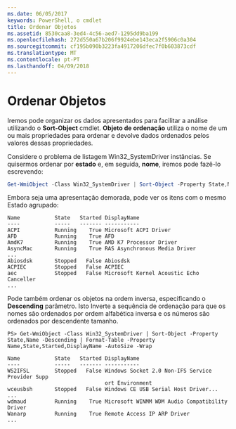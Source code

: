```yaml
---
ms.date: 06/05/2017
keywords: PowerShell, o cmdlet
title: Ordenar Objetos
ms.assetid: 8530caa8-3ed4-4c56-aed7-1295dd9ba199
ms.openlocfilehash: 272d550a67b206f9924ebe143eca2f5906c0a304
ms.sourcegitcommit: cf195b090b3223fa4917206dfec7f0b603873cdf
ms.translationtype: MT
ms.contentlocale: pt-PT
ms.lasthandoff: 04/09/2018
---
```

# <a name="sorting-objects"></a>Ordenar Objetos

Iremos pode organizar os dados apresentados para facilitar a análise utilizando o **Sort-Object** cmdlet. **Objeto de ordenação** utiliza o nome de um ou mais propriedades para ordenar e devolve dados ordenados pelos valores dessas propriedades.

Considere o problema de listagem Win32_SystemDriver instâncias. Se quisermos ordenar por **estado** e, em seguida, **nome**, iremos pode fazê-lo escrevendo:

```powershell
Get-WmiObject -Class Win32_SystemDriver | Sort-Object -Property State,Name | Format-Table -Property Name,State,Started,DisplayName -AutoSize -Wrap
```

Embora seja uma apresentação demorada, pode ver os itens com o mesmo Estado agrupado:

```output
Name           State   Started DisplayName
----           -----   ------- -----------
ACPI           Running    True Microsoft ACPI Driver
AFD            Running    True AFD
AmdK7          Running    True AMD K7 Processor Driver
AsyncMac       Running    True RAS Asynchronous Media Driver
...
Abiosdsk       Stopped   False Abiosdsk
ACPIEC         Stopped   False ACPIEC
aec            Stopped   False Microsoft Kernel Acoustic Echo Canceller
...
```

Pode também ordenar os objetos na ordem inversa, especificando o **Descending** parâmetro. Isto Inverte a sequência de ordenação para que os nomes são ordenados por ordem alfabética inversa e os números são ordenados por descendente tamanho.

```
PS> Get-WmiObject -Class Win32_SystemDriver | Sort-Object -Property State,Name -Descending | Format-Table -Property Name,State,Started,DisplayName -AutoSize -Wrap

Name           State   Started DisplayName
----           -----   ------- -----------
WS2IFSL        Stopped   False Windows Socket 2.0 Non-IFS Service Provider Supp
                               ort Environment
wceusbsh       Stopped   False Windows CE USB Serial Host Driver...
...
wdmaud         Running    True Microsoft WINMM WDM Audio Compatibility Driver
Wanarp         Running    True Remote Access IP ARP Driver
...
```